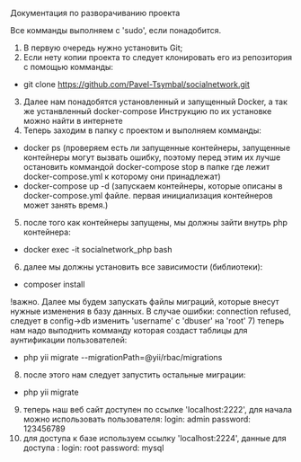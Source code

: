 Документация по разворачиванию проекта

Все комманды выполняем с 'sudo', если понадобится.

1) В первую очередь нужно установить Git;
2) Если нету копии проекта то следует клонировать его из репозитория с помощью комманды:
 - git clone https://github.com/Pavel-Tsymbal/socialnetwork.git
3) Далее нам понадобятся установленный и запущенный Docker, а так же устанвленный docker-compose
Инструкцию по их установке можно найти в интернете
4) Теперь заходим в папку с проектом и выполняем комманды:
 - docker ps (проверяем есть ли запущенные контейнеры, запущенные контейнеры могут вызвать ошибку,
  поэтому перед этим их лучше остановить коммандой docker-compose stop в папке где лежит docker-compose.yml
   к которому они принадлежат)
 - docker-compose up -d (запускаем контейнеры, которые описаны в docker-compose.yml файле. первая инициализация контейнеров может занять время.)
5) после того как контейнеры запущены, мы должны зайти внутрь php контейнера:
 - docker exec -it socialnetwork_php bash
6) далее мы должны установить все зависимости (библиотеки):
 - composer install

!важно. Далее мы будем запускать файлы миграций, которые внесут нужные изменения в базу данных. В случае ошибки: connection refused, следует в config->db изменить 'username' c 'dbuser' на 'root'
7) теперь нам надо выподнить комманду которая создаст таблицы для аунтификации пользователей:
 - php yii migrate --migrationPath=@yii/rbac/migrations
8) после этого нам следует запустить остальные миграции:
 - php yii migrate
9) теперь наш веб сайт доступен по ссылке 'localhost:2222', для начала можно использовать пользователя:
login: admin
password: 123456789
10) для доступа к базе используем ссылку 'localhost:2224', данные для доступа :
login: root
password: mysql
